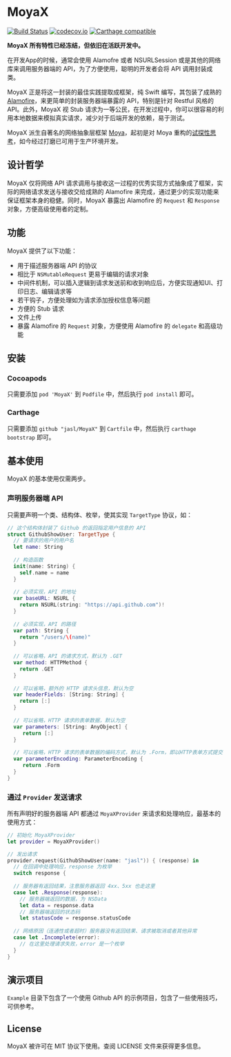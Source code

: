 MoyaX
====

[![Build Status](https://travis-ci.org/jasl/MoyaX.svg?branch=master)](https://travis-ci.org/jasl/MoyaX)
[![codecov.io](https://codecov.io/github/jasl/MoyaX/coverage.svg?branch=master)](https://codecov.io/github/jasl/MoyaX?branch=master)
[![Carthage compatible](https://img.shields.io/badge/Carthage-compatible-4BC51D.svg?style=flat)](https://github.com/Carthage/Carthage)

**MoyaX 所有特性已经冻结，但依旧在活跃开发中。**

在开发App的时候，通常会使用 Alamofre 或者 NSURLSession 或是其他的网络库来调用服务器端的 API，为了方便使用，聪明的开发者会将 API 调用封装成类。

MoyaX 正是将这一封装的最佳实践提取成框架，纯 Swift 编写，其包装了成熟的 [Alamofire](https://github.com/Alamofire/Alamofire)，来更简单的封装服务器端暴露的 API，特别是针对 Restful 风格的 API。此外，MoyaX 视 Stub 请求为一等公民，在开发过程中，你可以很容易的利用本地数据来模拟真实请求，减少对于后端开发的依赖，易于测试。 

MoyaX 派生自著名的网络抽象层框架 [Moya](https://github.com/Moya/Moya)，起初是对 Moya 重构的[试探性思考](Documentation/motivation_zh.md)，如今经过打磨已可用于生产环境开发。

## 设计哲学

MoyaX 仅将网络 API 请求调用与接收这一过程的优秀实现方式抽象成了框架，实际的网络请求发送与接收交给成熟的 Alamofire 来完成，通过更少的实现功能来保证框架本身的稳健。同时，MoyaX 暴露出 Alamofire 的 `Request` 和 `Response` 对象，方便高级使用者的定制。

## 功能

MoyaX 提供了以下功能：

- 用于描述服务器端 API 的协议
- 相比于 `NSMutableRequest` 更易于编辑的请求对象
- 中间件机制，可以插入逻辑到请求发送前和收到响应后，方便实现通知UI、打印日志、编辑请求等
- 若干钩子，方便处理如为请求添加授权信息等问题
- 方便的 Stub 请求
- 文件上传
- 暴露 Alamofire 的 `Request` 对象，方便使用 Alamofire 的 `delegate` 和高级功能

## 安装

### Cocoapods

只需要添加 `pod 'MoyaX'` 到 `Podfile` 中，然后执行 `pod install` 即可。

### Carthage

只需要添加 `github "jasl/MoyaX"` 到 `Cartfile` 中，然后执行 `carthage bootstrap` 即可。

## 基本使用

MoyaX 的基本使用仅需两步。

### 声明服务器端 API

只需要声明一个类、结构体、枚举，使其实现 `TargetType` 协议，如：

```swift
// 这个结构体封装了 Github 的返回指定用户信息的 API
struct GithubShowUser: TargetType {
  // 要请求的用户的用户名
  let name: String
  
  // 构造函数
  init(name: String) {
    self.name = name
  }
  
  // 必须实现，API 的地址
  var baseURL: NSURL {
    return NSURL(string: "https://api.github.com")!
  }
  
  // 必须实现，API 的路径
  var path: String {
    return "/users/\(name)"
  }
  
  // 可以省略，API 的请求方式，默认为 .GET
  var method: HTTPMethod {
    return .GET
  }
  
  // 可以省略，额外的 HTTP 请求头信息，默认为空
  var headerFields: [String: String] {
    return [:]
  }
  
  // 可以省略，HTTP 请求的表单数据，默认为空
  var parameters: [String: AnyObject] {
  	 return [:]
  }
  
  // 可以省略，HTTP 请求的表单数据的编码方式，默认为 .Form，即以HTTP表单方式提交 parameters
  var parameterEncoding: ParameterEncoding {
  	 return .Form
  }
}
```

### 通过 `Provider` 发送请求

所有声明好的服务器端 API 都通过 `MoyaXProvider` 来请求和处理响应，最基本的使用方式：

```swift
// 初始化 MoyaXProvider
let provider = MoyaXProvider()

// 发出请求
provider.request(GithubShowUser(name: "jasl")) { (response) in
  // 在回调中处理响应，response 为枚举
  switch response {
  
  // 服务器有返回结果，注意服务器返回 4xx、5xx 也走这里
  case let .Response(response):
    // 服务器端返回的数据，为 NSData
    let data = response.data
    // 服务器端返回的状态码
    let statusCode = response.statusCode
    
  // 网络原因（连通性或者超时）服务器没有返回结果、请求被取消或者其他异常
  case let .Incomplete(error):
    // 在这里处理请求失败，error 是一个枚举
  }
}
```

## 演示项目

`Example` 目录下包含了一个使用 Github API 的示例项目，包含了一些使用技巧，可供参考。

## License

MoyaX 被许可在 MIT 协议下使用。查阅 LICENSE 文件来获得更多信息。